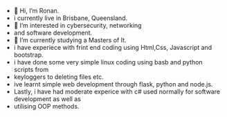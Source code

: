 - 👋 Hi, I’m Ronan.
-  i currently live in Brisbane, Queensland.
- 👀 I’m interested in cybersecurity, networking
-  and software development.
- 🌱 I’m currently studying a Masters of It.
- i have experiece with frint end coding using Html,Css, Javascript and bootstrap.
- i have done some very simple linux coding using basb and python scripts from
- keyloggers to deleting files etc.
- ive learnt simple web development through flask, python and node.js.
- Lastly, i have had moderate experice with c# used normally for software development as well as
- utilising OOP methods.



